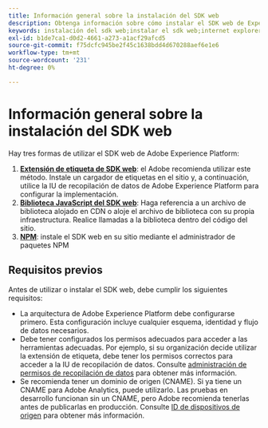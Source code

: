 ```yaml
---
title: Información general sobre la instalación del SDK web
description: Obtenga información sobre cómo instalar el SDK web de Experience Platform.
keywords: instalación del sdk web;instalar el sdk web;internet explorer;promise;npm package
exl-id: b1de7ca1-d0d2-4661-a273-a1acf29afcd5
source-git-commit: f75dcfc945be2f45c1638bdd4d670288aef6e1e6
workflow-type: tm+mt
source-wordcount: '231'
ht-degree: 0%

---
```


# Información general sobre la instalación del SDK web

Hay tres formas de utilizar el SDK web de Adobe Experience Platform:

1. **[Extensión de etiqueta de SDK web](extension.md)**: el Adobe recomienda utilizar este método. Instale un cargador de etiquetas en el sitio y, a continuación, utilice la IU de recopilación de datos de Adobe Experience Platform para configurar la implementación.
1. **[Biblioteca JavaScript del SDK web](library.md)**: Haga referencia a un archivo de biblioteca alojado en CDN o aloje el archivo de biblioteca con su propia infraestructura. Realice llamadas a la biblioteca dentro del código del sitio.
1. **[NPM](npm.md)**: instale el SDK web en su sitio mediante el administrador de paquetes NPM

## Requisitos previos

Antes de utilizar o instalar el SDK web, debe cumplir los siguientes requisitos:

* La arquitectura de Adobe Experience Platform debe configurarse primero. Esta configuración incluye cualquier esquema, identidad y flujo de datos necesarios.
* Debe tener configurados los permisos adecuados para acceder a las herramientas adecuadas. Por ejemplo, si su organización decide utilizar la extensión de etiqueta, debe tener los permisos correctos para acceder a la IU de recopilación de datos. Consulte [administración de permisos de recopilación de datos](https://experienceleague.adobe.com/docs/experience-platform/collection/permissions.html) para obtener más información.
* Se recomienda tener un dominio de origen (CNAME). Si ya tiene un CNAME para Adobe Analytics, puede utilizarlo. Las pruebas en desarrollo funcionan sin un CNAME, pero Adobe recomienda tenerlas antes de publicarlas en producción. Consulte [ID de dispositivos de origen](../identity/first-party-device-ids.md) para obtener más información.
